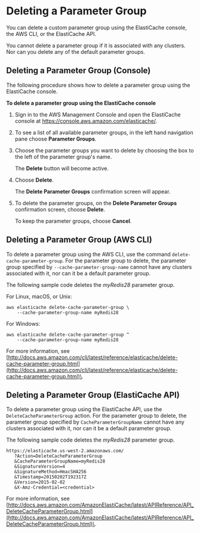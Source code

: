 # Deleting a Parameter Group<a name="ParameterGroups.Deleting"></a>

You can delete a custom parameter group using the ElastiCache console, the AWS CLI, or the ElastiCache API\.

You cannot delete a parameter group if it is associated with any clusters\. Nor can you delete any of the default parameter groups\.

## Deleting a Parameter Group \(Console\)<a name="ParameterGroups.Deleting.CON"></a>

The following procedure shows how to delete a parameter group using the ElastiCache console\.

**To delete a parameter group using the ElastiCache console**

1. Sign in to the AWS Management Console and open the ElastiCache console at [ https://console\.aws\.amazon\.com/elasticache/](https://console.aws.amazon.com/elasticache/)\.

1. To see a list of all available parameter groups, in the left hand navigation pane choose **Parameter Groups**\.

1. Choose the parameter groups you want to delete by choosing the box to the left of the parameter group's name\.

   The **Delete** button will become active\.

1. Choose **Delete**\.

   The **Delete Parameter Groups** confirmation screen will appear\.

1. To delete the parameter groups, on the **Delete Parameter Groups** confirmation screen, choose **Delete**\.

   To keep the parameter groups, choose **Cancel**\.

## Deleting a Parameter Group \(AWS CLI\)<a name="ParameterGroups.Deleting.CLI"></a>

To delete a parameter group using the AWS CLI, use the command `delete-cache-parameter-group`\. For the parameter group to delete, the parameter group specified by `--cache-parameter-group-name` cannot have any clusters associated with it, nor can it be a default parameter group\.

The following sample code deletes the *myRedis28* parameter group\.

For Linux, macOS, or Unix:

```
aws elasticache delete-cache-parameter-group \
    --cache-parameter-group-name myRedis28
```

For Windows:

```
aws elasticache delete-cache-parameter-group ^
    --cache-parameter-group-name myRedis28
```

For more information, see [http://docs.aws.amazon.com/cli/latest/reference/elasticache/delete-cache-parameter-group.html](http://docs.aws.amazon.com/cli/latest/reference/elasticache/delete-cache-parameter-group.html)\.

## Deleting a Parameter Group \(ElastiCache API\)<a name="ParameterGroups.Deleting.API"></a>

To delete a parameter group using the ElastiCache API, use the `DeleteCacheParameterGroup` action\. For the parameter group to delete, the parameter group specified by `CacheParameterGroupName` cannot have any clusters associated with it, nor can it be a default parameter group\.

The following sample code deletes the *myRedis28* parameter group\.

```
https://elasticache.us-west-2.amazonaws.com/
   ?Action=DeleteCacheParameterGroup
   &CacheParameterGroupName=myRedis28
   &SignatureVersion=4
   &SignatureMethod=HmacSHA256
   &Timestamp=20150202T192317Z
   &Version=2015-02-02
   &X-Amz-Credential=<credential>
```

For more information, see [http://docs.aws.amazon.com/AmazonElastiCache/latest/APIReference/API_DeleteCacheParameterGroup.html](http://docs.aws.amazon.com/AmazonElastiCache/latest/APIReference/API_DeleteCacheParameterGroup.html)\.